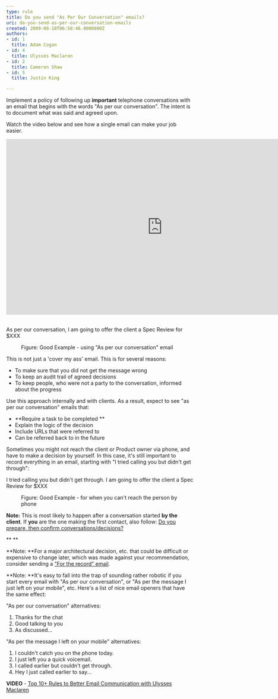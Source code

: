 ```yaml
---
type: rule
title: Do you send "As Per Our Conversation" emails?
uri: do-you-send-as-per-our-conversation-emails
created: 2009-08-18T06:58:46.0000000Z
authors:
- id: 1
  title: Adam Cogan
- id: 4
  title: Ulysses Maclaren
- id: 2
  title: Cameron Shaw
- id: 5
  title: Justin King

---
```


 
​Implement a policy of following up     **important** telephone conversations with an email that begins with the words "As per our conversation". The intent is to document what was said and agreed upon.

Watch the video below and see how a single email can make your job easier.

 <iframe width="840" height="473" frameborder="0" src="https&#58;//www.youtube.com/embed/falcO6smD_8"></iframe> 
​​​ <br>

As per our conversation, I am going to offer the client a Spec Review for $XXX
<dd class="ssw15-rteElement-FigureGood"> Figure&#58; Good Example - using &quot;As per our conversation&quot; email&#160;<br></dd>


This is not just a 'cover my ass' email. This is for several reasons:

- To make sure that you did not get the message wrong
- To keep an audit trail of agreed decisions​
- To keep people, who were not a party to the conversation, informed about the progress


Use this approach internally and with clients. As a result, expect to see "as per our conversation" emails that:

- **Require a task to be completed **
- Explain the logic of the decision
- Include URLs that were referred to
- Can be referred back to in the future <br>



Sometimes you might not reach the client or Product owner via phone, and have to make a decision by yourself. In this case, it's still important to record everything in an email, starting with "I tried calling you but didn't get through":

I tried calling you but didn't get through. I am going to offer the client a Spec Review for $XXX
<dd class="ssw15-rteElement-FigureGood">Figure&#58; Good Example - for when you can't reach the person by phone&#160;</dd>


**Note:** This is most likely to happen after a conversation started     **by the client**.
If     **you** are the one making the first contact, also follow:     [Do you prepare, then confirm conversations/decisions?](/Pages/PrepareAndConfirm.aspx)

**
**

**​Note: **For a major architectural decision, etc. that could be difficult or expensive to change later, which was made against your recommendation, consider sending a ["For the record" email](/_layouts/15/FIXUPREDIRECT.ASPX?WebId=3dfc0e07-e23a-4cbb-aac2-e778b71166a2&amp;TermSetId=07da3ddf-0924-4cd2-a6d4-a4809ae20160&amp;TermId=59e4c25f-a62d-4944-af14-70fe2a648447).



**Note: **​It's easy to fall into the trap of sounding rather robotic if you start every email with "As per our conversation", or "As per the message I just left on your mobile", etc. Here's a list of nice email openers that have the same effect:

"As per our conversation" alternatives:

1. ​Thanks for the chat
2. Good talking to you
3. As discussed...


"As per the message I​ left on your mobile" alternatives:

1. I couldn't catch you on the phone today.
2. I just left you a quick voicemail.
3. I called earlier but couldn't get through.
4. Hey I​ just called earlier to say...​


**VIDEO** - [Top 10+ Rules to Better Email Communication with Ulysses Maclaren](https&#58;//www.youtube.com/watch?v=LAqRokqq4jI) ​


